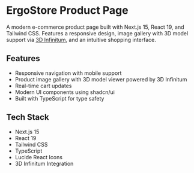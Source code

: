 # ErgoStore Product Page

A modern e-commerce product page built with Next.js 15, React 19, and Tailwind CSS. Features a responsive design, image gallery with 3D model support via [3D Infinitum](https://3dinfinitum.com), and an intuitive shopping interface.

## Features
- Responsive navigation with mobile support
- Product image gallery with 3D model viewer powered by 3D Infinitum
- Real-time cart updates
- Modern UI components using shadcn/ui 
- Built with TypeScript for type safety

## Tech Stack
- Next.js 15
- React 19
- Tailwind CSS
- TypeScript
- Lucide React Icons
- 3D Infinitum Integration